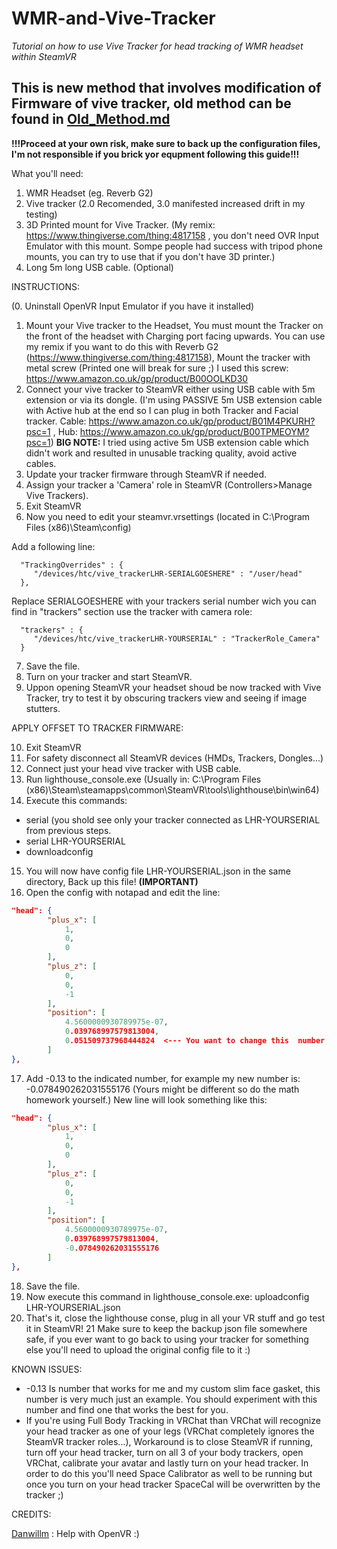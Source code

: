 # WMR-and-Vive-Tracker
*Tutorial on how to use Vive Tracker for head tracking of WMR headset within SteamVR*

## This is new method that involves modification of Firmware of vive tracker, old method can be found in [Old_Method.md](https://github.com/Yersi88/WMR-and-Vive-Tracker/blob/main/Old_Method.md)
**!!!Proceed at your own risk, make sure to back up the configuration files, I'm not responsible if you brick yor equpment following this guide!!!** 

What you'll need: 
1. WMR Headset (eg. Reverb G2) 
2. Vive tracker (2.0 Recomended, 3.0 manifested increased drift in my testing) 
3. 3D Printed mount for Vive Tracker. (My remix: https://www.thingiverse.com/thing:4817158 , you don't need OVR Input Emulator with this mount. Sompe people had success with tripod phone mounts, you can try to use that if you don't have 3D printer.)
4. Long 5m long USB cable. (Optional) 


INSTRUCTIONS:

(0. Uninstall OpenVR Input Emulator if you have it installed)
1. Mount your Vive tracker to the Headset, You must mount the Tracker on the front of the headset with Charging port facing upwards. You can use my remix if you want to do this with Reverb G2 (https://www.thingiverse.com/thing:4817158), Mount the tracker with metal screw (Printed one will break for sure ;) I used this screw: https://www.amazon.co.uk/gp/product/B00OOLKD30 
2. Connect your vive tracker to SteamVR either using USB cable with 5m extension or via its dongle. (I'm using PASSIVE 5m USB extension cable with Active hub at the end so I can plug in both Tracker and Facial tracker. Cable: https://www.amazon.co.uk/gp/product/B01M4PKURH?psc=1 , Hub: https://www.amazon.co.uk/gp/product/B00TPMEOYM?psc=1) **BIG NOTE:** I tried using active 5m USB extension cable which didn't work and resulted in unusable tracking quality, avoid active cables.
3. Update your tracker firmware through SteamVR if needed.
4.  Assign your tracker a 'Camera' role in SteamVR (Controllers>Manage Vive Trackers). 
5.  Exit SteamVR 
6.  Now you need to edit your steamvr.vrsettings (located in C:\Program Files (x86)\Steam\config)

Add a following line: 

      "TrackingOverrides" : {    
         "/devices/htc/vive_trackerLHR-SERIALGOESHERE" : "/user/head" 
      },
    
    
  Replace SERIALGOESHERE with your trackers serial number wich you can find in "trackers" section use the tracker with camera role:     
      
      "trackers" : {
         "/devices/htc/vive_trackerLHR-YOURSERIAL" : "TrackerRole_Camera"
      }
      
7. Save the file. 
8. Turn on your tracker and start SteamVR.
9. Uppon opening SteamVR your headset shoud be now tracked with Vive Tracker, try to test it by obscuring trackers view and seeing if image stutters. 

APPLY OFFSET TO TRACKER FIRMWARE: 

10. Exit SteamVR
11. For safety disconnect all SteamVR devices (HMDs, Trackers, Dongles...)
12. Connect just your head vive tracker with USB cable.
13. Run lighthouse_console.exe (Usually in: C:\Program Files (x86)\Steam\steamapps\common\SteamVR\tools\lighthouse\bin\win64)
14. Execute this commands: 
* serial (you shold see only your tracker connected as LHR-YOURSERIAL from previous steps.
* serial LHR-YOURSERIAL
* downloadconfig 
15. You will now have config file LHR-YOURSERIAL.json in the same directory, Back up this file! **(IMPORTANT)**
16. Open the config with notapad and edit the line: 
```json
"head": {
        "plus_x": [
            1,
            0,
            0
        ],
        "plus_z": [
            0,
            0,
            -1
        ],
        "position": [
            4.5600000930789975e-07,
            0.039768997579813004,
            0.051509737968444824  <--- You want to change this  number, you need to add -0.13 to this number.
        ]
},
```
17. Add -0.13 to the indicated number, for example my new number is: -0.078490262031555176 (Yours might be different so do the math homework yourself.) New line will look something like this:
```json
"head": {
        "plus_x": [
            1,
            0,
            0
        ],
        "plus_z": [
            0,
            0,
            -1
        ],
        "position": [
            4.5600000930789975e-07,
            0.039768997579813004,
            -0.078490262031555176  
        ]
},
```
18. Save the file.
19. Now execute this command in lighthouse_console.exe: uploadconfig LHR-YOURSERIAL.json
20. That's it, close the lighthouse conse, plug in all your VR stuff and go test it in SteamVR!
21 Make sure to keep the backup json file somewhere safe, if you ever want to go back to using your tracker for something else you'll need to upload the original config file to it :) 
 

KNOWN ISSUES:
* -0.13 Is number that works for me and my custom slim face gasket, this number is very much just an example. You should experiment with this number and find one that works the best for you.
* If you're using Full Body Tracking in VRChat than VRChat will recognize your head tracker as one of your legs (VRChat completely ignores the SteamVR tracker roles...), Workaround is to close SteamVR if running, turn off your head tracker, turn on all 3 of your body trackers, open VRChat, calibrate your avatar and lastly turn on your head tracker. In order to do this you'll need Space Calibrator as well to be running but once you turn on your head tracker SpaceCal will be overwritten by the tracker ;)


CREDITS: 

[Danwillm](https://github.com/danwillm) : Help with OpenVR :)
